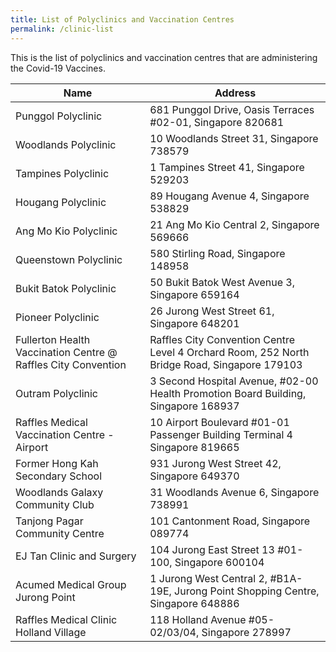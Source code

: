 ```yaml
---
title: List of Polyclinics and Vaccination Centres
permalink: /clinic-list
---
```

This is the list of polyclinics and vaccination centres that are administering the Covid-19 Vaccines.
<table>
  <thead>
    <tr>
      <th>Name</th>
      <th>Address</th>
    </tr>
  </thead>
  <tbody>
    <!--start of row-->
    <tr>
      <td>Punggol Polyclinic</td>
      <td>681 Punggol Drive, Oasis Terraces #02-01, Singapore 820681</td>
    </tr>
    <!--end of row-->
    <!--start of row-->
    <tr>
      <td>Woodlands Polyclinic</td>
      <td>10 Woodlands Street 31, Singapore 738579</td>
    </tr>
    <!--end of row-->
    <!--start of row-->
    <tr>
      <td>Tampines Polyclinic</td>
      <td>1 Tampines Street 41, Singapore 529203</td>
    </tr>
    <!--end of row-->
    <!--start of row-->
    <tr>
      <td>Hougang Polyclinic</td>
      <td>89 Hougang Avenue 4, Singapore 538829</td>
    </tr>
    <!--end of row-->
    <!--start of row-->
    <tr>
      <td>Ang Mo Kio Polyclinic</td>
      <td>21 Ang Mo Kio Central 2, Singapore 569666</td>
    </tr>
    <!--end of row-->
		<!--start of row-->
    <tr>
      <td>Queenstown Polyclinic</td>
      <td>580 Stirling Road, Singapore 148958</td>
    </tr>
		<!--end of row-->
		<!--start of row-->
    <tr>
      <td>Bukit Batok Polyclinic</td>
      <td>50 Bukit Batok West Avenue 3, Singapore 659164</td>
    </tr>
		<!--end of row-->
    <!--start of row-->
    <tr>
      <td>Pioneer Polyclinic</td>
      <td>26 Jurong West Street 61, Singapore 648201</td>
    </tr>
    <!--end of row-->
    <!--start of row-->
    <tr>
      <td>Fullerton Health Vaccination Centre @ Raffles City Convention</td>
      <td>
        Raffles City Convention Centre Level 4 Orchard Room, 252 North Bridge
        Road, Singapore 179103
      </td>
    </tr>
    <!--end of row-->
    <!--start of row-->
    <tr>
      <td>Outram Polyclinic</td>
      <td>
        3 Second Hospital Avenue, #02-00 Health Promotion Board Building,
        Singapore 168937
      </td>
    </tr>
    <!--end of row-->
    <!--start of row-->
    <tr>
      <td>Raffles Medical Vaccination Centre - Airport</td>
      <td>
        10 Airport Boulevard #01-01 Passenger Building Terminal 4 Singapore
        819665
      </td>
    </tr>
    <!--end of row-->
    <!--start of row-->
    <tr>
      <td>Former Hong Kah Secondary School</td>
      <td>931 Jurong West Street 42, Singapore 649370</td>
    </tr>
    <!--end of row-->
    <!--start of row-->
    <tr>
      <td>Woodlands Galaxy Community Club</td>
      <td>31 Woodlands Avenue 6, Singapore 738991</td>
    </tr>
    <!--end of row-->
		<!--start of row-->
    <tr>
      <td>Tanjong Pagar Community Centre</td>
      <td>101 Cantonment Road, Singapore 089774</td>
    </tr>
    <!--end of row-->
		<!--start of row-->
    <tr>
      <td>EJ Tan Clinic and Surgery</td>
      <td>104 Jurong East Street 13 #01-100, Singapore 600104 </td>
    </tr>
    <!--end of row-->
		<!--start of row-->
    <tr>
      <td>Acumed Medical Group Jurong Point</td>
      <td>1 Jurong West Central 2, #B1A-19E, Jurong Point Shopping Centre, Singapore 648886 </td>
    </tr>
    <!--end of row-->
		<!--start of row-->
    <tr>
      <td>Raffles Medical Clinic Holland Village</td>
      <td>118 Holland Avenue #05-02/03/04, Singapore 278997 </td>
    </tr>
    <!--end of row-->
  </tbody>
</table>